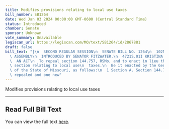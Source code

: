 ```yaml
---
title: Modifies provisions relating to local use taxes
bill_number: SB1264
date: Wed Jan 03 2024 00:00:00 GMT-0600 (Central Standard Time)
status: Introduced
chamber: Senate
sponsor: Unknown
vote_summary: Unavailable
legiscan_url: https://legiscan.com/MO/text/SB1264/id/2867881
draft: false
bill_text: "|\n  SECOND REGULAR SESSION\n  SENATE BILL NO. 1264\n  102ND GENERA L\
  \ ASSEMBLY\n  INTRODUCED BY SENATOR FITZWATER.\n  4721S.01I KRISTINA MARTIN, Secretary\n\
  \  AN ACT\n  To repeal section 144.757, RSMo, and to enact in lieu thereof one new\
  \ section relating to local use\n  taxes.\n  Be it enacted by the General Assembly\
  \ of the State of Missouri, as follows:\n  1 Section A. Section 144.757, RSMo, is\
  \ repealed and one new"
---
```

Modifies provisions relating to local use taxes

---

## Read Full Bill Text

You can view the full text [here](https://legiscan.com/MO/text/SB1264/id/2867881).
